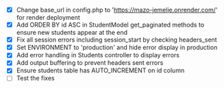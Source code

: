 - [x] Change base_url in config.php to 'https://mazo-jemelie.onrender.com/' for render deployment
- [x] Add ORDER BY id ASC in StudentModel get_paginated methods to ensure new students appear at the end
- [x] Fix all session errors including session_start by checking headers_sent
- [x] Set ENVIRONMENT to 'production' and hide error display in production
- [x] Add error handling in Students controller to display errors
- [x] Add output buffering to prevent headers sent errors
- [x] Ensure students table has AUTO_INCREMENT on id column
- [ ] Test the fixes
